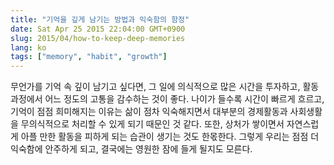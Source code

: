 ```yaml
---
title: "기억을 깊게 남기는 방법과 익숙함의 함정"
date: Sat Apr 25 2015 22:04:00 GMT+0900
slug: 2015/04/how-to-keep-deep-memories
lang: ko
tags: ["memory", "habit", "growth"]
---
```

무언가를 기억 속 깊이 남기고 싶다면, 그 일에 의식적으로 많은 시간을 투자하고, 활동 과정에서 어느 정도의 고통을 감수하는 것이 좋다. 나이가 들수록 시간이 빠르게 흐르고, 기억이 점점 희미해지는 이유는 삶이 점차 익숙해지면서 대부분의 경제활동과 사회생활을 무의식적으로 처리할 수 있게 되기 때문인 것 같다. 또한, 상처가 쌓이면서 자연스럽게 아플 만한 활동을 피하게 되는 습관이 생기는 것도 한몫한다. 그렇게 우리는 점점 더 익숙함에 안주하게 되고, 결국에는 영원한 잠에 들게 될지도 모른다.
